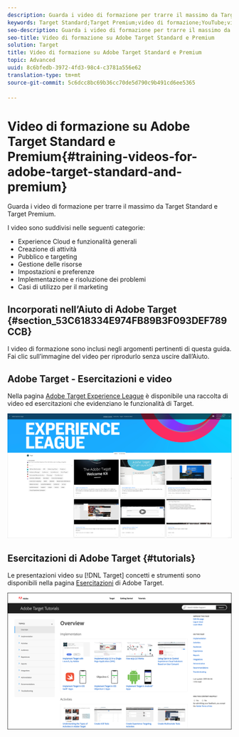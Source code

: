 ```yaml
---
description: Guarda i video di formazione per trarre il massimo da Target Standard e Target Premium.
keywords: Target Standard;Target Premium;video di formazione;YouTube;video;formazione video
seo-description: Guarda i video di formazione per trarre il massimo da Target Standard e Target Premium.
seo-title: Video di formazione su Adobe Target Standard e Premium
solution: Target
title: Video di formazione su Adobe Target Standard e Premium
topic: Advanced
uuid: 8c6bfedb-3972-4fd3-98c4-c3781a556e62
translation-type: tm+mt
source-git-commit: 5c6dcc8bc69b36cc70de5d790c9b491cd6ee5365

---
```



# Video di formazione su Adobe Target Standard e Premium{#training-videos-for-adobe-target-standard-and-premium}

Guarda i video di formazione per trarre il massimo da Target Standard e Target Premium.

I video sono suddivisi nelle seguenti categorie:

* Experience Cloud e funzionalità generali
* Creazione di attività
* Pubblico e targeting
* Gestione delle risorse
* Impostazioni e preferenze
* Implementazione e risoluzione dei problemi
* Casi di utilizzo per il marketing

## Incorporati nell’Aiuto di Adobe Target {#section_53C618334E974FB89B3F093DEF789CCB}

I video di formazione sono inclusi negli argomenti pertinenti di questa guida. Fai clic sull’immagine del video per riprodurlo senza uscire dall’Aiuto.

## Adobe Target - Esercitazioni e video

Nella pagina [Adobe Target Experience League](https://guided.adobe.com/#recommended/solutions/target) è disponibile una raccolta di video ed esercitazioni che evidenziano le funzionalità di Target.

![Video di Experience League](/help/c-intro/assets/experience-league.png)

## Esercitazioni di Adobe Target {#tutorials}

Le presentazioni video su [!DNL Target] concetti e strumenti sono disponibili nella pagina [Esercitazioni](https://docs.adobe.com/content/help/en/target-learn/tutorials/overview.html) di Adobe Target.

![Esercitazioni di Adobe Target](/help/c-intro/assets/adobe-target-tutorials-new.png)